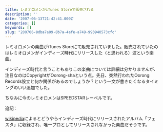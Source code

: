 ```yaml
---
title: レミオロメンがiTunes Storeで販売される
description: ''
date: '2007-06-13T21:42:41.000Z'
categories: []
keywords: []
slug: "200706-8dba7a09-8b7a-4afe-a749-993940573cfc"
---
```

レミオロメンの楽曲がiTunes Storeにて販売されていました。販売されていたのはレミオロメンがインディーズ時代にリリースした（と思われる）波という楽曲。

インディーズ時代と言うこともありこの楽曲については詳細は分かりませんが、注目なのはCopyrightがOorong-shaという点。先日、突然行われたOorong Records設立と何か関係があるのでしょうか？という一文が書きたくなるタイミングのいい追加でした。

ちなみに今のレミオロメンはSPEEDSTARレーベルです。

追記：

[wikipedia](http://ja.wikipedia.org/wiki/%E3%83%AC%E3%83%9F%E3%82%AA%E3%83%AD%E3%83%A1%E3%83%B3)によるとどうやらインディーズ時代にリリースされたアルバム「フェスタ」に収録され、唯一プロとしてリリースされなかった楽曲だそうです。